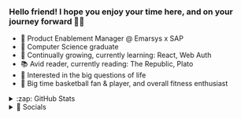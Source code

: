 ### Hello friend! I hope you enjoy your time here, and on your journey forward 🙏🏾

- 📱 Product Enablement Manager @ Emarsys x SAP
- 👾 Computer Science graduate
- 🌱 Continually growing, currently learning: React, Web Auth
- 📚 Avid reader, currently reading: The Republic, Plato
- 💭 Interested in the big questions of life
- 🏀 Big time basketball fan & player, and overall fitness enthusiast

<details>
  <summary>:zap: GitHub Stats</summary>

<a href="https://github.com/aadilk96/aadilk96">
  <img align="center" src="https://github-readme-stats.vercel.app/api/top-langs/?username=aadilk96&hide=java,html&title_color=ffffff&text_color=c9cacc&icon_color=2bbc8a&bg_color=1d1f21" />
</a>
<a href="https://github.com/aadilk96/aadilk96">
  <img align="center" src="https://github-readme-stats.vercel.app/api?username=aadilk96&show_icons=true&line_height=27&count_private=true&title_color=ffffff&text_color=c9cacc&icon_color=2bbc8a&bg_color=1d1f21" alt="Aadil's GitHub Stats" />
</a>
</details>

<details>
  <summary>🔎 Socials</summary>

[<img align="left" alt="aadilk96 | LinkedIn" width="22px" src="https://www.flaticon.com/svg/vstatic/svg/174/174857.svg?token=exp=1610736607~hmac=2e1a4d553f2ced79776e714c5a234c2a" />][linkedin]
[<img align="left" alt="aadilk96 | Goodreads" width="22px" src="https://www.flaticon.com/svg/vstatic/svg/2111/2111297.svg?token=exp=1610736649~hmac=47b8fcfee7e2cf6b4d5f3602c6d4cbde" />][goodreads]
[<img align="left" alt="aadilk96 | Instagram" width="22px" src="https://www.flaticon.com/svg/vstatic/svg/174/174855.svg?token=exp=1610736218~hmac=94acc3d685b452a98fe155a1e1178518" />][instagram]
</details>

[goodreads]: https://www.goodreads.com/user/show/104945614-aadil-kumar
[instagram]: https://instagram.com/aadilk96
[linkedin]: https://linkedin.com/in/aadilanilkumar